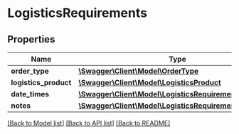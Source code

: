 # LogisticsRequirements

## Properties
Name | Type | Description | Notes
------------ | ------------- | ------------- | -------------
**order_type** | [**\Swagger\Client\Model\OrderType**](OrderType.md) |  | [optional] 
**logistics_product** | [**\Swagger\Client\Model\LogisticsProduct**](LogisticsProduct.md) |  | [optional] 
**date_times** | [**\Swagger\Client\Model\LogisticsRequirementDateTime[]**](LogisticsRequirementDateTime.md) |  | [optional] 
**notes** | [**\Swagger\Client\Model\LogisticsRequirementNote[]**](LogisticsRequirementNote.md) |  | [optional] 

[[Back to Model list]](../../README.md#documentation-for-models) [[Back to API list]](../../README.md#documentation-for-api-endpoints) [[Back to README]](../../README.md)


